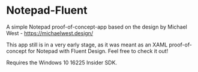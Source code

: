 # Notepad-Fluent
A simple Notepad proof-of-concept-app based on the design by Michael West - https://michaelwest.design/

This app still is in a very early stage, as it was meant as an XAML proof-of-concept for Notepad with Fluent Design. 
Feel free to check it out!

Requires the Windows 10 16225 Insider SDK.
